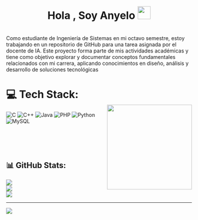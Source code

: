 <h1 align="center">Hola , Soy Anyelo <img src="https://media.giphy.com/media/hvRJCLFzcasrR4ia7z/giphy.gif" width="35"></h1>

<br>Como estudiante de Ingeniería de Sistemas en mi octavo semestre, estoy trabajando en un repositorio de GitHub para una tarea asignada por el docente de IA. Este proyecto forma parte de mis actividades académicas y tiene como objetivo explorar y documentar conceptos fundamentales relacionados con mi carrera, aplicando conocimientos en diseño, análisis y desarrollo de soluciones tecnológicas
 <br/>

# 💻 Tech Stack: <picture>  <br/><img align="right" src="https://github.com/7oSkaaa/7oSkaaa/blob/main/Images/Right_Side.gif?raw=true" width = 230px></picture>

![C](https://img.shields.io/badge/c-%2300599C.svg?style=for-the-badge&logo=c&logoColor=white) ![C++](https://img.shields.io/badge/c++-%2300599C.svg?style=for-the-badge&logo=c%2B%2B&logoColor=white) ![Java](https://img.shields.io/badge/java-%23ED8B00.svg?style=for-the-badge&logo=openjdk&logoColor=white) ![PHP](https://img.shields.io/badge/php-%23777BB4.svg?style=for-the-badge&logo=php&logoColor=white) ![Python](https://img.shields.io/badge/python-3670A0?style=for-the-badge&logo=python&logoColor=ffdd54) ![MySQL](https://img.shields.io/badge/mysql-4479A1.svg?style=for-the-badge&logo=mysql&logoColor=white)
 <br/>
   <br/>
    <br/>
     <br/>
      <br/>
## 📊 GitHub Stats:
![](https://github-readme-stats.vercel.app/api?username=Viernes15&theme=radical&hide_border=false&include_all_commits=false&count_private=false)<br/>
![](https://nirzak-streak-stats.vercel.app/?user=Viernes15&theme=radical&hide_border=false)<br/>
![](https://github-readme-stats.vercel.app/api/top-langs/?username=Viernes15&theme=radical&hide_border=false&include_all_commits=false&count_private=false&layout=compact)

---
[![](https://visitcount.itsvg.in/api?id=Viernes15&icon=4&color=0)](https://visitcount.itsvg.in)



<!-- Proudly created with GPRM ( https://gprm.itsvg.in ) -->
